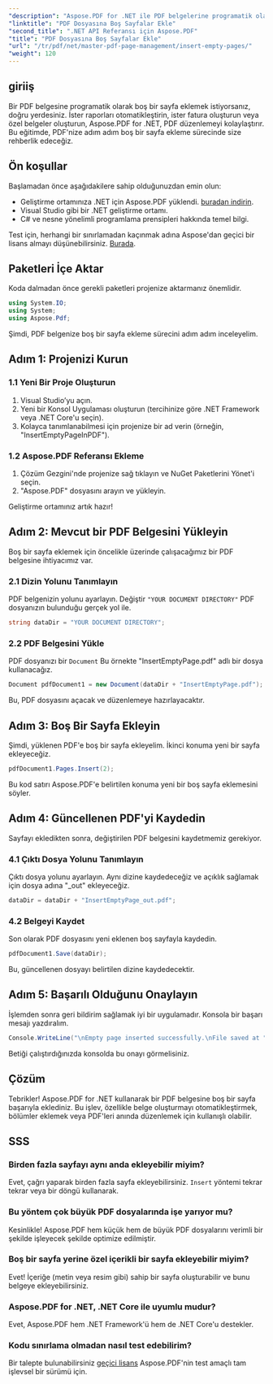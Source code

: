 ```yaml
---
"description": "Aspose.PDF for .NET ile PDF belgelerine programatik olarak boş sayfaların nasıl ekleneceğini keşfedin. Bu kapsamlı kılavuz, projenizi kurma, PDF yükleme ve boş sayfalar ekleme konularında size yol gösterecektir."
"linktitle": "PDF Dosyasına Boş Sayfalar Ekle"
"second_title": ".NET API Referansı için Aspose.PDF"
"title": "PDF Dosyasına Boş Sayfalar Ekle"
"url": "/tr/pdf/net/master-pdf-page-management/insert-empty-pages/"
"weight": 120
---
```


## giriiş

Bir PDF belgesine programatik olarak boş bir sayfa eklemek istiyorsanız, doğru yerdesiniz. İster raporları otomatikleştirin, ister fatura oluşturun veya özel belgeler oluşturun, Aspose.PDF for .NET, PDF düzenlemeyi kolaylaştırır. Bu eğitimde, PDF'nize adım adım boş bir sayfa ekleme sürecinde size rehberlik edeceğiz.

## Ön koşullar

Başlamadan önce aşağıdakilere sahip olduğunuzdan emin olun:

- Geliştirme ortamınıza .NET için Aspose.PDF yüklendi. [buradan indirin](https://releases.aspose.com/pdf/net/).
- Visual Studio gibi bir .NET geliştirme ortamı.
- C# ve nesne yönelimli programlama prensipleri hakkında temel bilgi.

Test için, herhangi bir sınırlamadan kaçınmak adına Aspose'dan geçici bir lisans almayı düşünebilirsiniz. [Burada](https://purchase.aspose.com/temporary-license/).

## Paketleri İçe Aktar

Koda dalmadan önce gerekli paketleri projenize aktarmanız önemlidir.

```csharp
using System.IO;
using System;
using Aspose.Pdf;
```

Şimdi, PDF belgenize boş bir sayfa ekleme sürecini adım adım inceleyelim.

## Adım 1: Projenizi Kurun

### 1.1 Yeni Bir Proje Oluşturun
1. Visual Studio’yu açın.
2. Yeni bir Konsol Uygulaması oluşturun (tercihinize göre .NET Framework veya .NET Core'u seçin).
3. Kolayca tanımlanabilmesi için projenize bir ad verin (örneğin, "InsertEmptyPageInPDF").

### 1.2 Aspose.PDF Referansı Ekleme
1. Çözüm Gezgini'nde projenize sağ tıklayın ve NuGet Paketlerini Yönet'i seçin.
2. "Aspose.PDF" dosyasını arayın ve yükleyin.

Geliştirme ortamınız artık hazır!

## Adım 2: Mevcut bir PDF Belgesini Yükleyin

Boş bir sayfa eklemek için öncelikle üzerinde çalışacağımız bir PDF belgesine ihtiyacımız var.

### 2.1 Dizin Yolunu Tanımlayın
PDF belgenizin yolunu ayarlayın. Değiştir `"YOUR DOCUMENT DIRECTORY"` PDF dosyanızın bulunduğu gerçek yol ile.

```csharp
string dataDir = "YOUR DOCUMENT DIRECTORY";
```

### 2.2 PDF Belgesini Yükle
PDF dosyanızı bir `Document` Bu örnekte "InsertEmptyPage.pdf" adlı bir dosya kullanacağız.

```csharp
Document pdfDocument1 = new Document(dataDir + "InsertEmptyPage.pdf");
```

Bu, PDF dosyasını açacak ve düzenlemeye hazırlayacaktır.

## Adım 3: Boş Bir Sayfa Ekleyin

Şimdi, yüklenen PDF'e boş bir sayfa ekleyelim. İkinci konuma yeni bir sayfa ekleyeceğiz.

```csharp
pdfDocument1.Pages.Insert(2);
```

Bu kod satırı Aspose.PDF'e belirtilen konuma yeni bir boş sayfa eklemesini söyler.

## Adım 4: Güncellenen PDF'yi Kaydedin

Sayfayı ekledikten sonra, değiştirilen PDF belgesini kaydetmemiz gerekiyor.

### 4.1 Çıktı Dosya Yolunu Tanımlayın
Çıktı dosya yolunu ayarlayın. Aynı dizine kaydedeceğiz ve açıklık sağlamak için dosya adına "_out" ekleyeceğiz.

```csharp
dataDir = dataDir + "InsertEmptyPage_out.pdf";
```

### 4.2 Belgeyi Kaydet
Son olarak PDF dosyasını yeni eklenen boş sayfayla kaydedin.

```csharp
pdfDocument1.Save(dataDir);
```

Bu, güncellenen dosyayı belirtilen dizine kaydedecektir.

## Adım 5: Başarılı Olduğunu Onaylayın

İşlemden sonra geri bildirim sağlamak iyi bir uygulamadır. Konsola bir başarı mesajı yazdıralım.

```csharp
Console.WriteLine("\nEmpty page inserted successfully.\nFile saved at " + dataDir);
```

Betiği çalıştırdığınızda konsolda bu onayı görmelisiniz.

## Çözüm

Tebrikler! Aspose.PDF for .NET kullanarak bir PDF belgesine boş bir sayfa başarıyla eklediniz. Bu işlev, özellikle belge oluşturmayı otomatikleştirmek, bölümler eklemek veya PDF'leri anında düzenlemek için kullanışlı olabilir.

## SSS

### Birden fazla sayfayı aynı anda ekleyebilir miyim?
Evet, çağrı yaparak birden fazla sayfa ekleyebilirsiniz. `Insert` yöntemi tekrar tekrar veya bir döngü kullanarak.

### Bu yöntem çok büyük PDF dosyalarında işe yarıyor mu?
Kesinlikle! Aspose.PDF hem küçük hem de büyük PDF dosyalarını verimli bir şekilde işleyecek şekilde optimize edilmiştir.

### Boş bir sayfa yerine özel içerikli bir sayfa ekleyebilir miyim?
Evet! İçeriğe (metin veya resim gibi) sahip bir sayfa oluşturabilir ve bunu belgeye ekleyebilirsiniz.

### Aspose.PDF for .NET, .NET Core ile uyumlu mudur?
Evet, Aspose.PDF hem .NET Framework'ü hem de .NET Core'u destekler.

### Kodu sınırlama olmadan nasıl test edebilirim?
Bir talepte bulunabilirsiniz [geçici lisans](https://purchase.aspose.com/temporary-license/) Aspose.PDF'nin test amaçlı tam işlevsel bir sürümü için.